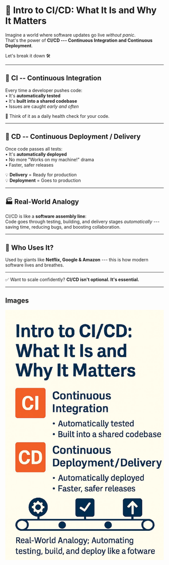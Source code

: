 # 🔧 Intro to CI/CD: What It Is and Why It Matters

Imagine a world where software updates go live *without panic*.\
That's the power of **CI/CD --- Continuous Integration and Continuous
Deployment**.

Let's break it down 🛠️

------------------------------------------------------------------------

## 🧪 CI -- Continuous Integration

Every time a developer pushes code:\
• It's **automatically tested**\
• It's **built into a shared codebase**\
• Issues are caught *early and often*

🔁 Think of it as a daily health check for your code.

------------------------------------------------------------------------

## 🚀 CD -- Continuous Deployment / Delivery

Once code passes all tests:\
• It's **automatically deployed**\
• No more "Works on my machine!" drama\
• Faster, safer releases

💡 **Delivery** = Ready for production\
💡 **Deployment** = Goes to production

------------------------------------------------------------------------

## 🏭 Real-World Analogy

CI/CD is like a **software assembly line**:\
Code goes through testing, building, and delivery stages *automatically*
--- saving time, reducing bugs, and boosting collaboration.

------------------------------------------------------------------------

## 💬 Who Uses It?

Used by giants like **Netflix, Google & Amazon** --- this is how modern
software lives and breathes.

------------------------------------------------------------------------

✅ Want to scale confidently? **CI/CD isn't optional. It's essential.**

------------------------------------------------------------------------

## Images

![p9](p9.jpg)
